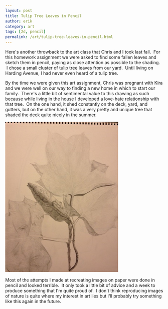 ```yaml
---
layout: post
title: Tulip Tree Leaves in Pencil
author: erik
category: art
tags: [2d, pencil]
permalink: /art/tulip-tree-leaves-in-pencil.html
---
```


Here's another throwback to the art class that Chris and I took last fall.  For this homework assignment we were asked to find some fallen leaves and sketch them in pencil, paying as close attention as possible to the shading.  I chose a small cluster of tulip tree leaves from our yard.  Until living on Harding Avenue, I had never even heard of a tulip tree.

By the time we were given this art assignment, Chris was pregnant with Kira and we were well on our way to finding a new home in which to start our family.  There's a little bit of sentimental value to this drawing as such because while living in the house I developed a love-hate relationship with that tree.  On the one hand, it shed constantly on the deck, yard, and gutters, but on the other hand, it was a very pretty and unique tree that shaded the deck quite nicely in the summer.

<div class="gala">
  <img src="/img/leaves_in_pencil.jpg" alt="Tulips Grow on Trees?"/>
</div>

Most of the attempts I made at recreating images on paper were done in pencil and looked terrible.  It only took a little bit of advice and a week to produce something that I'm quite proud of.  I don't think reproducing images of nature is quite where my interest in art lies but I'll probably try something like this again in the future.
